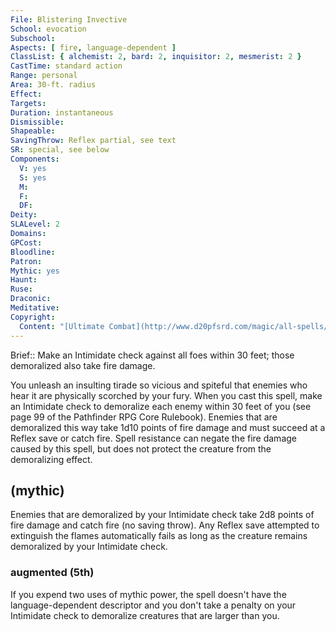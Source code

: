 ```yaml
---
File: Blistering Invective
School: evocation
Subschool: 
Aspects: [ fire, language-dependent ]
ClassList: { alchemist: 2, bard: 2, inquisitor: 2, mesmerist: 2 }
CastTime: standard action
Range: personal
Area: 30-ft. radius
Effect: 
Targets: 
Duration: instantaneous
Dismissible: 
Shapeable: 
SavingThrow: Reflex partial, see text
SR: special, see below
Components:
  V: yes
  S: yes
  M: 
  F: 
  DF: 
Deity: 
SLALevel: 2
Domains: 
GPCost: 
Bloodline: 
Patron: 
Mythic: yes
Haunt: 
Ruse: 
Draconic: 
Meditative: 
Copyright:
  Content: "[Ultimate Combat](http://www.d20pfsrd.com/magic/all-spells/b/blistering-invective)"
---
```

Brief:: Make an Intimidate check against all foes within 30 feet; those demoralized also take fire damage.

You unleash an insulting tirade so vicious and spiteful that enemies who hear it are physically scorched by your fury. When you cast this spell, make an Intimidate check to demoralize each enemy within 30 feet of you (see page 99 of the Pathfinder RPG Core Rulebook). Enemies that are demoralized this way take 1d10 points of fire damage and must succeed at a Reflex save or catch fire. Spell resistance can negate the fire damage caused by this spell, but does not protect the creature from the demoralizing effect.


## (mythic)

Enemies that are demoralized by your Intimidate check take 2d8 points of fire damage and catch fire (no saving throw). Any Reflex save attempted to extinguish the flames automatically fails as long as the creature remains demoralized by your Intimidate check.


### augmented (5th)

If you expend two uses of mythic power, the spell doesn't have the language-dependent descriptor and you don't take a penalty on your Intimidate check to demoralize creatures that are larger than you.

